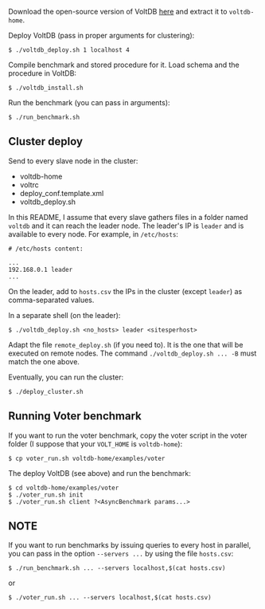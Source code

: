 Download the open-source version of VoltDB
[here](https://downloads.voltdb.com/technologies/server/voltdb-latest.tar.gz)
and extract it to `voltdb-home`.

Deploy VoltDB (pass in proper arguments for clustering):

```
$ ./voltdb_deploy.sh 1 localhost 4
```

Compile benchmark and stored procedure for it. Load schema and the procedure in
VoltDB:

```
$ ./voltdb_install.sh
```

Run the benchmark (you can pass in arguments):

```
$ ./run_benchmark.sh
```

## Cluster deploy

Send to every slave node in the cluster:

 - voltdb-home
 - voltrc
 - deploy_conf.template.xml
 - voltdb_deploy.sh

In this README, I assume that every slave gathers files in a folder named
`voltdb` and it can reach the leader node. The leader's IP is `leader` and is
available to every node. For example, in `/etc/hosts`:

```
# /etc/hosts content:

...
192.168.0.1 leader
...
```

On the leader, add to `hosts.csv` the IPs in the cluster (except `leader`) as
comma-separated values.

In a separate shell (on the leader):

```
$ ./voltdb_deploy.sh <no_hosts> leader <sitesperhost>
```

Adapt the file `remote_deploy.sh` (if you need to). It is the one that will be
executed on remote nodes. The command `./voltdb_deploy.sh ... -B` must match the
one above.

Eventually, you can run the cluster:

```
$ ./deploy_cluster.sh
```

## Running Voter benchmark

If you want to run the voter benchmark, copy the voter script in the voter
folder (I suppose that your `VOLT_HOME` is `voltdb-home`):

```
$ cp voter_run.sh voltdb-home/examples/voter
```

The deploy VoltDB (see above) and run the benchmark:

```
$ cd voltdb-home/examples/voter
$ ./voter_run.sh init
$ ./voter_run.sh client ?<AsyncBenchmark params...>
```

## NOTE

If you want to run benchmarks by issuing queries to every host in parallel, you
can pass in the option `--servers ...` by using the file `hosts.csv`:

```
$ ./run_benchmark.sh ... --servers localhost,$(cat hosts.csv)
```

or

```
$ ./voter_run.sh ... --servers localhost,$(cat hosts.csv)
```
